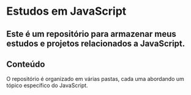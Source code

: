 # Estudos em JavaScript

## Este é um repositório para armazenar meus estudos e projetos relacionados a JavaScript.

## Conteúdo

O repositório é organizado em várias pastas, cada uma abordando um tópico específico do JavaScript. 

